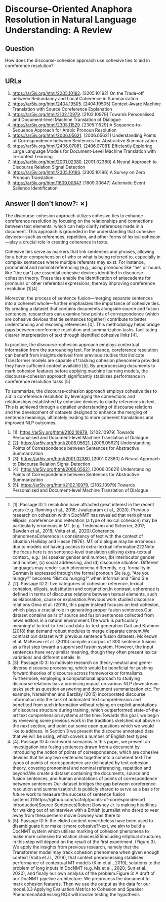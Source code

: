 # Discourse-Oriented Anaphora Resolution in Natural Language Understanding: A Review

## Question

How does the discourse-cohesion approach use cohesive ties to aid in coreference resolution?

## URLs

1. https://ar5iv.org/html/2205.10192. [2205.10192] On the Trade-off between Redundancy and Local Coherence in Summarization
2. https://ar5iv.org/html/2404.19505. [2404.19505] Context-Aware Machine Translation with Source Coreference Explanation
3. https://ar5iv.org/html/2102.10979. [2102.10979] Towards Personalised and Document-level Machine Translation of Dialogue
4. https://ar5iv.org/html/2305.11529. [2305.11529] A Sequence-to-Sequence Approach for Arabic Pronoun Resolution
5. https://ar5iv.org/html/2006.05621. [2006.05621] Understanding Points of Correspondence between Sentences for Abstractive Summarization
6. https://ar5iv.org/html/2406.07081. [2406.07081] Efficiently Exploring Large Language Models for Document-Level Machine Translation with In-context Learning
7. https://ar5iv.org/html/2001.02380. [2001.02380] A Neural Approach to Discourse Relation Signal Detection
8. https://ar5iv.org/html/2305.10196. [2305.10196] A Survey on Zero Pronoun Translation
9. https://ar5iv.org/html/1809.00647. [1809.00647] Automatic Event Salience Identification

## Answer (I don't know?: ✗)

The discourse-cohesion approach utilizes cohesive ties to enhance coreference resolution by focusing on the relationships and connections between text elements, which can help clarify references made in a document. This approach is grounded in the understanding that cohesive devices—such as references, repetition, and other forms of lexical cohesion—play a crucial role in creating coherence in texts.

Cohesive ties serve as markers that link sentences and phrases, allowing for a better comprehension of who or what is being referred to, especially in complex sentences where multiple referents may exist. For instance, pronominal and nominal referencing (e.g., using pronouns like "he" or nouns like "the car") are essential cohesive devices identified in discourse-cohesion theory. These ties enable the identification of antecedents for pronouns or other referential expressions, thereby improving coreference resolution [1][4].

Moreover, the process of sentence fusion—merging separate sentences into a coherent whole—further emphasizes the importance of cohesive ties. By creating a dataset that contains documents alongside source and fusion sentences, researchers can examine how points of correspondence (which are cohesive devices that tie sentences together) contribute to better understanding and resolving references [4]. This methodology helps bridge gaps between coreference resolution and summarization tasks, facilitating clearer interpretation of text through identified cohesive links [4].

In practice, the discourse-cohesion approach employs contextual information from the surrounding text. For instance, coreference resolution can benefit from insights derived from previous studies that indicate Transformer models are capable of tracking cohesion phenomena provided they have sufficient context available [5]. By preprocessing documents to mark cohesion features before applying machine learning models, the discourse-cohesion approach significantly stabilizes performance in coreference resolution tasks [5].

To summarize, the discourse-cohesion approach employs cohesive ties to aid in coreference resolution by leveraging the connections and relationships established by cohesive devices to clarify references in text. This is achieved through a detailed understanding of discourse relations and the development of datasets designed to enhance the merging of sentence meanings, ultimately leading to more coherent translations and improved NLP outcomes.

1. [1]:  https://ar5iv.org/html/2102.10979, [2102.10979] Towards Personalised and Document-level Machine Translation of Dialogue
2. [2]:  https://ar5iv.org/html/2006.05621, [2006.05621] Understanding Points of Correspondence between Sentences for Abstractive Summarization
3. [3]:  https://ar5iv.org/html/2001.02380, [2001.02380] A Neural Approach to Discourse Relation Signal Detection
4. [4]:  https://ar5iv.org/html/2006.05621, [2006.05621] Understanding Points of Correspondence between Sentences for Abstractive Summarization
5. [5]:  https://ar5iv.org/html/2102.10979, [2102.10979] Towards Personalised and Document-level Machine Translation of Dialogue
---
1. [1]:  Passage ID 1: resolution have attracted great interest in the recent years (e.g. Rønning et al., 2018; Jwalapuram et al., 2020). Previous research on cohesion within DocNMT has revealed that verb phrase ellipsis, coreference and reiteration (a type of lexical cohesion) may be particularly erroneous in MT (e.g. Tiedemann and Scherrer, 2017; Bawden et al., 2018; Voita et al., 2020).Coherence phenomenaCoherence is consistency of text with the context of situation Halliday and Hasan (1976). MT of dialogue may be erroneous due to models not having access to extra-textual information222Note: the focus here is on sentence-level translation utilising extra-textual context., e.g.: (a) speaker gender and number, (b) interlocutor gender and number, (c) social addressing, and (d) discourse situation. Different languages may render such phenomena differently, e.g. formality in German is expressed through the formal pronoun Sie (e.g. “Are you hungry?” becomes “Bist du hungrig?” when informal and “Sind Sie
2. [2]:  Passage ID 2: five categories of cohesion: reference, lexical cohesion, ellipsis, substitution and conjunction.In contrast, coherence is defined in terms of discourse relations between textual elements, such as elaboration, cause or explanation.Previous work studied discourse relations Geva et al. (2019), this paper instead focuses on text cohesion, which plays a crucial role in generating proper fusion sentences.Our dataset contains pairs of source and fusion sentences collected from news editors in a natural environment.The work is particularly meaningful to text-to-text and data-to-text generation Gatt and Krahmer (2018) that demand robust modules to merge disparate content.We contrast our dataset with previous sentence fusion datasets. McKeown et al. McKeown et al. (2010) compile a corpus of 300 sentence fusions as a first step toward a supervised fusion system. However, the input sentences have very similar meaning, though they often present lexical variations and different details. In
3. [3]:  Passage ID 3: to motivate research on theory-neutral and genre-diverse discourse processing, which would be beneficial for pushing forward theories of discourse across frameworks or formalisms. Furthermore, employing a computational approach to studying discourse relations has a promising impact on various NLP downstream tasks such as question answering and document summarization etc. For example, Narasimhan and Barzilay (2015) incorporated discourse information into the task of automated text comprehension and benefited from such information without relying on explicit annotations of discourse structure during training, which outperformed state-of-the-art text comprehension systems at the time.Towards this goal, we begin by reviewing some previous work in the traditions sketched out above in the next section, and point out some open questions which we would like to address. In Section 3 we present the discourse annotated data that we will be using, which covers a number of English text types
4. [4]:  Passage ID 4: real-world scenarios.In this paper, we present an investigation into fusing sentences drawn from a document by introducing the notion of points of correspondence, which are cohesive devices that tie any two sentences together into a coherent text.The types of points of correspondence are delineated by text cohesion theory, covering pronominal and nominal referencing, repetition and beyond.We create a dataset containing the documents, source and fusion sentences, and human annotations of points of correspondence between sentences.Our dataset bridges the gap between coreference resolution and summarization.It is publicly shared to serve as a basis for future work to measure the success of sentence fusion systems.111https://github.com/ucfnlp/points-of-correspondence1 Introduction[Source Sentences]Robert Downey Jr. is making headlines for walking out of aninterview with a British journalist who dared to veer away from thesuperhero movie Downey was there to
5. [5]:  Passage ID 5: the elided content nevertheless have been used to disambiguate it or make it more cohesive?Next, we aim to build a DocNMT system which utilises marking of cohesion phenomena to make more cohesive translation choices555Including elliptical structures in this step will depend on the result of the first experiment. (Figure 3). We apply the insights from previous research, namely that the Transformer model may track cohesion phenomena when given enough context (Voita et al., 2018), that context preprocessing stabilises performance of contextual MT models (Kim et al., 2019), solutions to the problem of long inputs in DocNMT (e.g. Ma et al., 2020; Sun et al., 2020), and finally our own analysis of the problem.Figure 3: A draft of our DocNMT pipeline architecture. We preprocess the document to mark cohesion features. Then we use the output as the data for our model.3.3 Applying Evaluation Metrics to Cohesion and Speaker PhenomenaAddressing RQ3 will involve testing the hypothesis